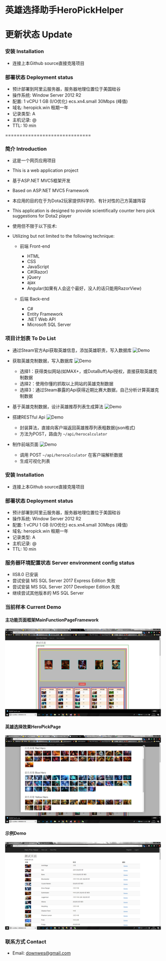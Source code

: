 英雄选择助手HeroPickHelper
================================

# 更新状态 Update
### 安装 Installation

* 连接上本Github source直接克隆项目

### 部署状态 Deployment status

* 预计部署到阿里云服务器，服务器地理位置位于美国硅谷
* 操作系统: Window Server 2012 R2
* 配置: 1 vCPU 1 GB (I/O优化) ecs.xn4.small 30Mbps (峰值)
* 域名: heropick.win 租期一年
* 记录类型: A
* 主机记录: @
* TTL: 10 min

==============================

### 简介 Introduction

* 这是一个网页应用项目
* This is a web application project

* 基于ASP.NET MVC5框架开发
* Based on ASP.NET MVC5 Framework

* 本应用的目的在于为Dota2玩家提供科学的、有针对性的己方英雄阵容
* This application is designed to provide scientifically counter hero pick suggestions for Dota2 player

* 使用但不限于以下技术:
* Utilizing but not limited to the following technique:

	- 前端 Front-end
  
		* HTML
		* CSS
		* JavaScript
		* C#(Razor)
		* jQuery
		* ajax
	 	* Angular(如果有人会这个最好，没人的话只能用RazorView)
    
	- 后端 Back-end
  
		* C#
		* Entity Framework
		* .NET Web API
		* Microsoft SQL Server

### 项目计划表 To Do List

* 通过Steam官方Api获取英雄信息，添加英雄职责，写入数据库	![Demo](https://img.shields.io/badge/tests-1%2F1-brightgreen.svg)

* 获取英雄克制数据，写入数据库	![Demo](https://img.shields.io/jenkins/c/https/jenkins.qa.ubuntu.com/view/Utopic/view/All/job/address-book-service-utopic-i386-ci.svg)
	- 选择1：获得类似网站(如MAX+，或DotaBuff)Api授权，直接获取英雄克制数据
	- 选择2：使用你懂的抓取以上网站的英雄克制数据
	- 选择3：通过Steam暴露的Api获得近期比赛大数据，自己分析计算英雄克制数据

* 基于英雄克制数据，设计英雄推荐列表生成算法	![Demo](https://img.shields.io/badge/tests-115%2F115-brightgreen.svg)

* 搭建RESTful Api	![Demo](https://img.shields.io/badge/tests-2%2F2-brightgreen.svg)
	- 封装算法，直接向客户端返回英雄推荐列表粗数据(json格式)
	- 方法为POST，路由为 `~/api/herocalculator`

* 制作前端页面	![Demo](https://img.shields.io/coveralls/bitbucket/pyKLIP/pyklip.svg)
	- 调用 POST `~/api/herocalculator` 在客户端解析数据
 	- 生成可视化列表
	
### 安装 Installation

* 连接上本Github source直接克隆项目

### 部署状态 Deployment status

* 预计部署到阿里云服务器，服务器地理位置位于美国硅谷
* 操作系统: Window Server 2012 R2
* 配置: 1 vCPU 1 GB (I/O优化) ecs.xn4.small 30Mbps (峰值)
* 域名: heropick.win 租期一年
* 记录类型: A
* 主机记录: @
* TTL: 10 min

### 服务器环境配置状态 Server environment config status
* IIS8.0 已安装
* 尝试安装 MS SQL Server 2017 Express Edition 失败
* 尝试安装 MS SQL Server 2017 Developer Edition 失败
* 继续尝试其他版本的 MS SQL Server

### 当前样本 Current Demo
#### 主功能页面框架MainFunctionPageFramework
![Demo](https://github.com/sdw283074970/HeroPickHelper/blob/master/pic/MainResultPage.png)

#### 英雄选择效果HeroPickPage
![Demo](https://github.com/sdw283074970/HeroPickHelper/blob/master/pic/HeroPickPage.png)

#### 示例Demo
![Demo](https://github.com/sdw283074970/HeroPickHelper/blob/master/pic/HeroPickHelperDemo.png)

### 联系方式 Contact

* Email: downwes@gmail.com
